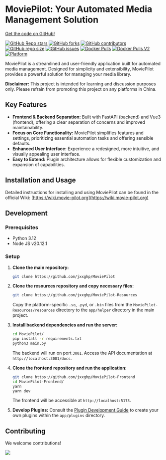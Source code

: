 # MoviePilot: Your Automated Media Management Solution

[Get the code on GitHub!](https://github.com/jxxghp/MoviePilot)

[![GitHub Repo stars](https://img.shields.io/github/stars/jxxghp/MoviePilot?style=for-the-badge)](https://github.com/jxxghp/MoviePilot/stargazers)
[![GitHub forks](https://img.shields.io/github/forks/jxxghp/MoviePilot?style=for-the-badge)](https://github.com/jxxghp/MoviePilot/network/members)
[![GitHub contributors](https://img.shields.io/github/contributors/jxxghp/MoviePilot?style=for-the-badge)](https://github.com/jxxghp/MoviePilot/graphs/contributors)
[![GitHub repo size](https://img.shields.io/github/repo-size/jxxghp/MoviePilot?style=for-the-badge)](https://github.com/jxxghp/MoviePilot)
[![GitHub issues](https://img.shields.io/github/issues/jxxghp/MoviePilot?style=for-the-badge)](https://github.com/jxxghp/MoviePilot/issues)
[![Docker Pulls](https://img.shields.io/docker/pulls/jxxghp/moviepilot?style=for-the-badge)](https://hub.docker.com/r/jxxghp/moviepilot)
[![Docker Pulls V2](https://img.shields.io/docker/pulls/jxxghp/moviepilot-v2?style=for-the-badge)](https://hub.docker.com/r/jxxghp/moviepilot-v2)
[![Platform](https://img.shields.io/badge/platform-Windows%20%7C%20Linux%20%7C%20Synology-blue?style=for-the-badge)](https://github.com/jxxghp/MoviePilot)

MoviePilot is a streamlined and user-friendly application built for automated media management. Designed for simplicity and extensibility, MoviePilot provides a powerful solution for managing your media library.

**Disclaimer:** This project is intended for learning and discussion purposes only.  Please refrain from promoting this project on any platforms in China.

## Key Features

*   **Frontend & Backend Separation:** Built with FastAPI (backend) and Vue3 (frontend), offering a clear separation of concerns and improved maintainability.
*   **Focus on Core Functionality:**  MoviePilot simplifies features and settings, prioritizing essential automation tasks and offering sensible defaults.
*   **Enhanced User Interface:** Experience a redesigned, more intuitive, and visually appealing user interface.
*   **Easy to Extend:** Plugin architecture allows for flexible customization and expansion of capabilities.

## Installation and Usage

Detailed instructions for installing and using MoviePilot can be found in the official Wiki:  [https://wiki.movie-pilot.org](https://wiki.movie-pilot.org)

## Development

### Prerequisites

*   Python 3.12
*   Node JS v20.12.1

### Setup

1.  **Clone the main repository:**
    ```bash
    git clone https://github.com/jxxghp/MoviePilot
    ```

2.  **Clone the resources repository and copy necessary files:**
    ```bash
    git clone https://github.com/jxxghp/MoviePilot-Resources
    ```
    Copy the platform-specific `.so`, `.pyd`, or `.bin` files from the `MoviePilot-Resources/resources` directory to the `app/helper` directory in the main project.

3.  **Install backend dependencies and run the server:**
    ```bash
    cd MoviePilot/
    pip install -r requirements.txt
    python3 main.py
    ```
    The backend will run on port `3001`. Access the API documentation at `http://localhost:3001/docs`.

4.  **Clone the frontend repository and run the application:**
    ```bash
    git clone https://github.com/jxxghp/MoviePilot-Frontend
    cd MoviePilot-Frontend/
    yarn
    yarn dev
    ```
    The frontend will be accessible at `http://localhost:5173`.

5.  **Develop Plugins:**  Consult the [Plugin Development Guide](https://wiki.movie-pilot.org/zh/plugindev) to create your own plugins within the `app/plugins` directory.

## Contributing

We welcome contributions!

<a href="https://github.com/jxxghp/MoviePilot/graphs/contributors">
  <img src="https://contrib.rocks/image?repo=jxxghp/MoviePilot" />
</a>